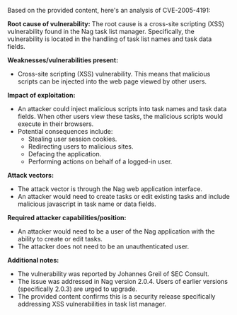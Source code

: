 Based on the provided content, here's an analysis of CVE-2005-4191:

**Root cause of vulnerability:**
The root cause is a cross-site scripting (XSS) vulnerability found in the Nag task list manager. Specifically, the vulnerability is located in the handling of task list names and task data fields.

**Weaknesses/vulnerabilities present:**
- Cross-site scripting (XSS) vulnerability. This means that malicious scripts can be injected into the web page viewed by other users.

**Impact of exploitation:**
- An attacker could inject malicious scripts into task names and task data fields. When other users view these tasks, the malicious scripts would execute in their browsers.
- Potential consequences include:
  - Stealing user session cookies.
  - Redirecting users to malicious sites.
  - Defacing the application.
  - Performing actions on behalf of a logged-in user.

**Attack vectors:**
- The attack vector is through the Nag web application interface.
- An attacker would need to create tasks or edit existing tasks and include malicious javascript in task name or data fields.

**Required attacker capabilities/position:**
- An attacker would need to be a user of the Nag application with the ability to create or edit tasks.
- The attacker does not need to be an unauthenticated user.

**Additional notes:**
- The vulnerability was reported by Johannes Greil of SEC Consult.
- The issue was addressed in Nag version 2.0.4. Users of earlier versions (specifically 2.0.3) are urged to upgrade.
- The provided content confirms this is a security release specifically addressing XSS vulnerabilities in task list manager.